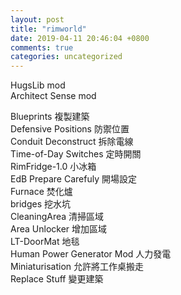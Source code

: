 ```yaml
---
layout: post
title: "rimworld"
date: 2019-04-11 20:46:04 +0800
comments: true
categories: uncategorized
---
```


HugsLib mod  
Architect Sense mod  
  
Blueprints 複製建築  
Defensive Positions 防禦位置  
Conduit Deconstruct 拆除電線  
Time-of-Day Switches 定時開關  
RimFridge-1.0 小冰箱  
EdB Prepare Carefuly 開場設定  
Furnace 焚化爐  
bridges 挖水坑  
CleaningArea 清掃區域  
Area Unlocker 增加區域  
LT-DoorMat 地毯  
Human Power Generator Mod 人力發電  
Miniaturisation 允許將工作桌搬走  
Replace Stuff 變更建築  